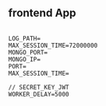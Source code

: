 ## frontend App


```

LOG_PATH=
MAX_SESSION_TIME=72000000
MONGO_PORT=
MONGO_IP=
PORT=
MAX_SESSION_TIME=

// SECRET_KEY_JWT
WORKER_DELAY=5000

```


